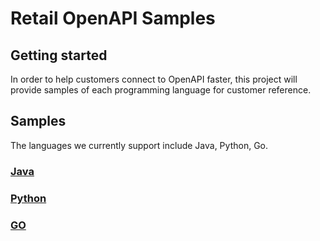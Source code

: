 # Retail OpenAPI Samples


## Getting started

In order to help customers connect to OpenAPI faster, this project will provide samples of each programming language for customer reference.

## Samples
The languages we currently support include Java, Python, Go. 
### [Java](sample-java)
### [Python](sample-python)
### [GO](sample-go)

